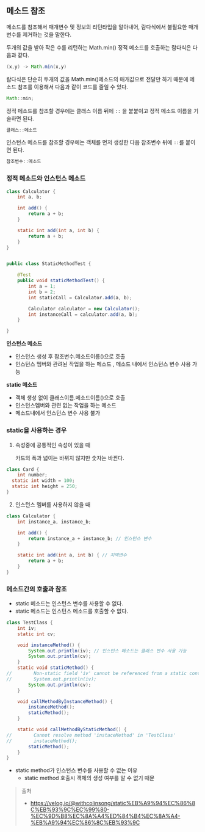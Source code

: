 

## 메소드 참조

메소드를 참조해서 매개변수 및 정보의 리턴타입을 알아내어, 람다식에서 불필요한 매개 변수를 제거하는 것을 말한다. 

두개의 값을 받아 작은 수를 리턴하는 Math.min() 정적 메소드를 호출하는 람다식은 다음과 같다.

``` java
(x,y) -> Math.min(x,y)
```

람다식은 단순히 두개의 값을 Math.min()메소드의 매개값으로 전달만 하기 때문에 메소드 참조를 이용해서 다음과 같이 코드를 줄일 수 있다.

```java
Math::min;
```



정적 메소드를 참조할 경우에는 클래스 이름 뒤에 `::` 을  붙붙이고 정적 메소드 이름을 기술하면 된다. 

```java
클래스::메소드
```

인스턴스 메소드를 참조할 경우에는 객체를 먼저 생성한 다음 참조변수 뒤에 `::`를 붙이면 된다.

```java
참조변수::메소드
```



### 정적 메소드와 인스턴스 메소드

```java
class Calculator {
    int a, b;

    int add() {
        return a + b;
    }

    static int add(int a, int b) {
        return a + b;
    }
}


public class StaticMethodTest {

    @Test
    public void staticMethodTest() {
        int a = 1;
        int b = 2;
        int staticCall = Calculator.add(a, b);

        Calculator calculator = new Calculator();
        int instanceCall = calculator.add(a, b);
    }

}

```

**인스턴스 메소드**

- 인스턴스 생성 후 참조변수.메소드이름()으로 호출
- 인스턴스 멤버와 관려뇐 작업을 하는 메소드 , 메소드 내에서 인스턴스 변수 사용 가능

**static 메소드**

- 객체 생성 없이 클래스이름.메소드이름()으로 호출
- 인스턴스멤버와 관련 없는 작업을 하는 메소드
- 메소드내에서 인스턴스 변수 사용 불가



### static을 사용하는 경우

1. 속성중에 공통적인 속성이 있을 때 

   카드의 폭과 넓이는 바뀌지 않지만 숫자는 바뀐다. 

```java
class Card {
 	int number;
  static int width = 100;
  static int height = 250;
}
```

2. 인스턴스 멤버를 사용하지 않을 때

```java
class Calculator {
    int instance_a, instance_b;

    int add() {
        return instance_a + instance_b; // 인스턴스 변수
    }

    static int add(int a, int b) { // 지역변수
        return a + b;
    }
}
```



### 메소드간의 호출과 참조

- static 메소드는 인스턴스 변수를 사용할 수 없다. 
- static 메소드는 인스턴스 메소드를 호출할 수 없다. 

```java
class TestClass {
    int iv;
    static int cv;

    void instanceMethod() {
        System.out.println(iv); // 인스턴스 메소드는 클래스 변수 사용 가능
        System.out.println(cv);
    }
    static void staticMethod() {
//        Non-static field 'iv' cannot be referenced from a static context
//        System.out.println(iv);
        System.out.println(cv);
    }

    void callMethodByInstanceMethod() {
        instanceMethod();
        staticMethod();
    }

    static void callMethodByStaticMethod() {
//        Cannot resolve method 'instaceMethod' in 'TestClass'
//        instaceMethod();
        staticMethod();
    }
}
```



- static method가 인스턴스 변수를 사용할 수 없는 이유
  - static method 호출시 객체의 생성 여부를 알 수 없기 때문



> 출처
>
> - https://velog.io/@withcolinsong/static%EB%A9%94%EC%86%8C%EB%93%9C%EC%99%80-%EC%9D%B8%EC%8A%A4%ED%84%B4%EC%8A%A4-%EB%A9%94%EC%86%8C%EB%93%9C